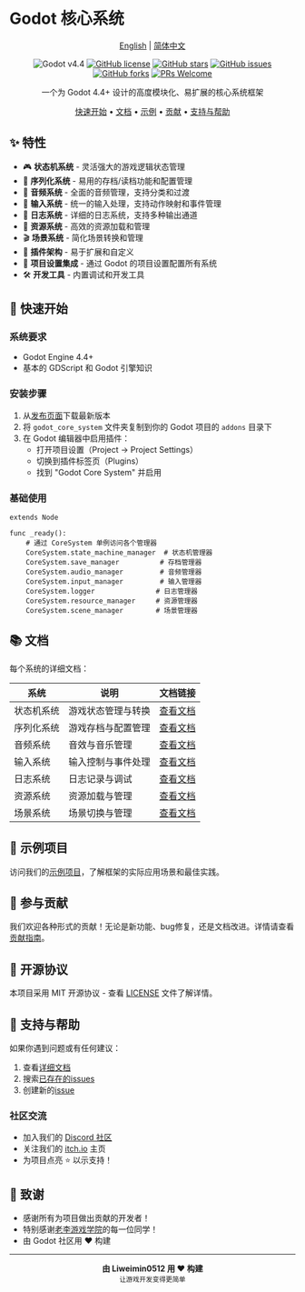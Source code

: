 # Godot 核心系统

<div align="center">

[English](README.md) | [简体中文](README_zh.md)

![Godot v4.4](https://img.shields.io/badge/Godot-v4.4-478cbf?logo=godot-engine&logoColor=white)
[![GitHub license](https://img.shields.io/github/license/Liweimin0512/godot_core_system)](LICENSE)
[![GitHub stars](https://img.shields.io/github/stars/Liweimin0512/godot_core_system)](https://github.com/Liweimin0512/godot_core_system/stargazers)
[![GitHub issues](https://img.shields.io/github/issues/Liweimin0512/godot_core_system)](https://github.com/Liweimin0512/godot_core_system/issues)
[![GitHub forks](https://img.shields.io/github/forks/Liweimin0512/godot_core_system)](https://github.com/Liweimin0512/godot_core_system/network)
[![PRs Welcome](https://img.shields.io/badge/PRs-welcome-brightgreen.svg)](CONTRIBUTING.md)

一个为 Godot 4.4+ 设计的高度模块化、易扩展的核心系统框架

[快速开始](#快速开始) •
[文档](docs/) •
[示例](examples/) •
[贡献](CONTRIBUTING.md) •
[支持与帮助](#-支持与帮助)

</div>

## ✨ 特性

- 🎮 **状态机系统** - 灵活强大的游戏逻辑状态管理
- 💾 **序列化系统** - 易用的存档/读档功能和配置管理
- 🎵 **音频系统** - 全面的音频管理，支持分类和过渡
- 🎯 **输入系统** - 统一的输入处理，支持动作映射和事件管理
- 📝 **日志系统** - 详细的日志系统，支持多种输出通道
- 🎨 **资源系统** - 高效的资源加载和管理
- 🎬 **场景系统** - 简化场景转换和管理
- 🔧 **插件架构** - 易于扩展和自定义
- 📱 **项目设置集成** - 通过 Godot 的项目设置配置所有系统
- 🛠️ **开发工具** - 内置调试和开发工具

## 🚀 快速开始

### 系统要求

- Godot Engine 4.4+
- 基本的 GDScript 和 Godot 引擎知识

### 安装步骤

1. 从[发布页面](https://github.com/Liweimin0512/godot_core_system/releases)下载最新版本
2. 将 `godot_core_system` 文件夹复制到你的 Godot 项目的 `addons` 目录下
3. 在 Godot 编辑器中启用插件：
   - 打开项目设置（Project -> Project Settings）
   - 切换到插件标签页（Plugins）
   - 找到 "Godot Core System" 并启用

### 基础使用

```gdscript
extends Node

func _ready():
    # 通过 CoreSystem 单例访问各个管理器
    CoreSystem.state_machine_manager  # 状态机管理器
    CoreSystem.save_manager          # 存档管理器
    CoreSystem.audio_manager         # 音频管理器
    CoreSystem.input_manager         # 输入管理器
    CoreSystem.logger               # 日志管理器
    CoreSystem.resource_manager     # 资源管理器
    CoreSystem.scene_manager        # 场景管理器
```

## 📚 文档

每个系统的详细文档：

| 系统 | 说明 | 文档链接 |
|------|------|----------|
| 状态机系统 | 游戏状态管理与转换 | [查看文档](docs/state_machine_system_zh.md) |
| 序列化系统 | 游戏存档与配置管理 | [查看文档](docs/serialization_system_zh.md) |
| 音频系统 | 音效与音乐管理 | [查看文档](docs/audio_system_zh.md) |
| 输入系统 | 输入控制与事件处理 | [查看文档](docs/input_system_zh.md) |
| 日志系统 | 日志记录与调试 | [查看文档](docs/logger_system_zh.md) |
| 资源系统 | 资源加载与管理 | [查看文档](docs/resource_system_zh.md) |
| 场景系统 | 场景切换与管理 | [查看文档](docs/scene_system_zh.md) |

## 🌟 示例项目

访问我们的[示例项目](examples/)，了解框架的实际应用场景和最佳实践。

## 🤝 参与贡献

我们欢迎各种形式的贡献！无论是新功能、bug修复，还是文档改进。详情请查看[贡献指南](CONTRIBUTING.md)。

## 📄 开源协议

本项目采用 MIT 开源协议 - 查看 [LICENSE](LICENSE) 文件了解详情。

## 💖 支持与帮助

如果你遇到问题或有任何建议：

1. 查看[详细文档](docs/)
2. 搜索[已存在的issues](https://github.com/Liweimin0512/godot_core_system/issues)
3. 创建新的[issue](https://github.com/Liweimin0512/godot_core_system/issues/new)

### 社区交流

- 加入我们的 [Discord 社区](https://discord.gg/s7cnrHWA)
- 关注我们的 [itch.io](https://godot-li.itch.io/) 主页
- 为项目点亮 ⭐ 以示支持！

## 🙏 致谢

- 感谢所有为项目做出贡献的开发者！
- 特别感谢[老李游戏学院](https://wx.zsxq.com/group/28885154818841)的每一位同学！
- 由 Godot 社区用 ❤️ 构建

---

<div align="center">
    <strong>由 Liweimin0512 用 ❤️ 构建</strong><br>
    <sub>让游戏开发变得更简单</sub>
</div>
